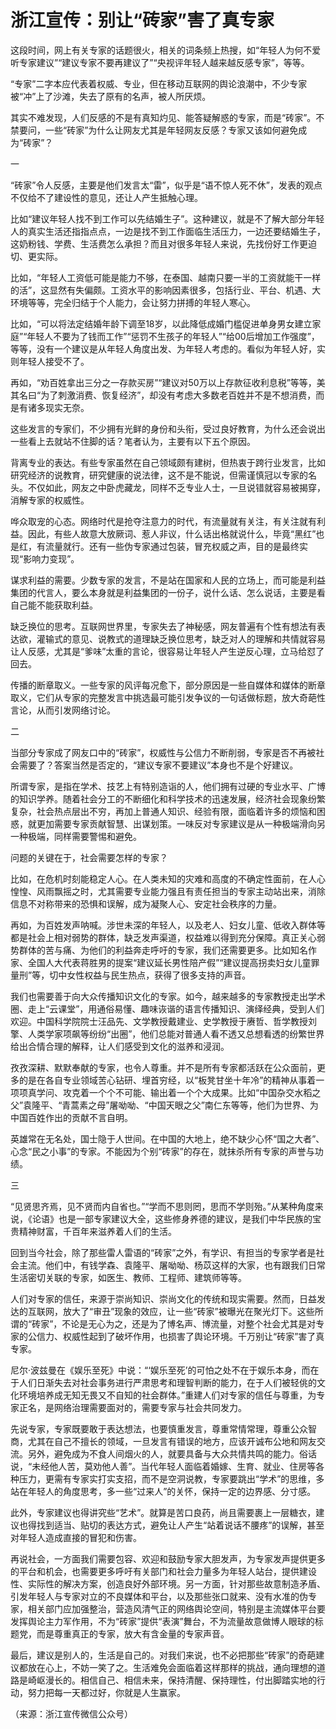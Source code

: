 # 浙江宣传：别让“砖家”害了真专家

这段时间，网上有关专家的话题很火，相关的词条频上热搜，如“年轻人为何不爱听专家建议”“建议专家不要再建议了”“央视评年轻人越来越反感专家”，等等。

“专家”二字本应代表着权威、专业，但在移动互联网的舆论浪潮中，不少专家被“冲”上了沙滩，失去了原有的名声，被人所厌烦。

其实不难发现，人们反感的不是有真知灼见、能答疑解惑的专家，而是“砖家”。不禁要问，一些“砖家”为什么让网友尤其是年轻网友反感？专家又该如何避免成为“砖家”？

一

“砖家”令人反感，主要是他们发言太“雷”，似乎是“语不惊人死不休”，发表的观点不仅给不了建设性的意见，还让人产生抵触心理。

比如“建议年轻人找不到工作可以先结婚生子”。这种建议，就是不了解大部分年轻人的真实生活还指指点点，一边是找不到工作面临生活压力，一边还要结婚生子，这奶粉钱、学费、生活费怎么承担？而且对很多年轻人来说，先找份好工作更迫切、更实际。

比如，“年轻人工资低可能是能力不够，在泰国、越南只要一半的工资就能干一样的活”，这显然有失偏颇。工资水平的影响因素很多，包括行业、平台、机遇、大环境等等，完全归结于个人能力，会让努力拼搏的年轻人寒心。

比如，“可以将法定结婚年龄下调至18岁，以此降低成婚门槛促进单身男女建立家庭”“年轻人不要为了钱而工作”“惩罚不生孩子的年轻人”“给00后增加工作强度”，等等，没有一个建议是从年轻人角度出发、为年轻人考虑的。看似为年轻人好，实则年轻人接受不了。

再如，“劝百姓拿出三分之一存款买房”“建议对50万以上存款征收利息税”等等，美其名曰“为了刺激消费、恢复经济”，却没有考虑大多数老百姓并不是不想消费，而是有诸多现实无奈。

这些发言的专家们，不少拥有光鲜的身份和头衔，受过良好教育，为什么还会说出一些看上去就站不住脚的话？笔者认为，主要有以下五个原因。

背离专业的表达。有些专家虽然在自己领域颇有建树，但热衷于跨行业发言，比如研究经济的说教育，研究健康的说法律，这不是不能说，但需谨慎冠以专家的名头。不仅如此，网友之中卧虎藏龙，同样不乏专业人士，一旦说错就容易被揭穿，消解专家的权威性。

哗众取宠的心态。网络时代是抢夺注意力的时代，有流量就有关注，有关注就有利益。因此，有些人故意大放厥词、惹人非议，什么话出格就说什么，毕竟“黑红”也是红，有流量就行。还有一些伪专家通过包装，冒充权威之声，目的是最终实现“影响力变现”。

谋求利益的需要。少数专家的发言，不是站在国家和人民的立场上，而可能是利益集团的代言人，要么本身就是利益集团的一份子，说什么话、怎么说话，主要是看自己能不能获取利益。

缺乏换位的思考。互联网世界里，专家失去了神秘感，网友普遍有个性有想法有表达欲，灌输式的意见、说教式的道理缺乏换位思考，缺乏对人的理解和共情就容易让人反感，尤其是“爹味”太重的言论，很容易让年轻人产生逆反心理，立马给怼了回去。

传播的断章取义。一些专家的风评每况愈下，部分原因是一些自媒体和媒体的断章取义，它们从专家的完整发言中挑选最可能引发争议的一句话做标题，放大奇葩性言论，从而引发网络讨论。

二

当部分专家成了网友口中的“砖家”，权威性与公信力不断削弱，专家是否不再被社会需要了？答案当然是否定的，“建议专家不要建议”本身也不是个好建议。

所谓专家，是指在学术、技艺上有特别造诣的人，他们拥有过硬的专业水平、广博的知识学养。随着社会分工的不断细化和科学技术的迅速发展，经济社会现象纷繁复杂，社会热点层出不穷，再加上普通人知识、经验有限，面临着许多的烦恼和困惑，就更加需要专家贡献智慧、出谋划策。一味反对专家建议是从一种极端滑向另一种极端，同样需要警惕和避免。

问题的关键在于，社会需要怎样的专家？

比如，在危机时刻能稳定人心。在人类未知的灾难和高度的不确定性面前，在人心惶惶、风雨飘摇之时，尤其需要专业能力强且有责任担当的专家主动站出来，消除信息不对称带来的恐惧和误解，成为凝聚人心、安定社会秩序的力量。

再如，为百姓发声呐喊。涉世未深的年轻人，以及老人、妇女儿童、低收入群体等都是社会上相对弱势的群体，缺乏发声渠道，权益难以得到充分保障。真正关心弱势群体的苦与痛、为他们的利益奔走呼吁的专家，我们还需要更多。比如知名作家、全国人大代表蒋胜男的提案“建议延长男性陪产假”“建议提高拐卖妇女儿童罪量刑”等，切中女性权益与民生热点，获得了很多支持的声音。

我们也需要善于向大众传播知识文化的专家。如今，越来越多的专家教授走出学术圈、走上“云课堂”，用通俗易懂、趣味诙谐的语言传播知识、演绎经典，受到人们欢迎。中国科学院院士汪品先、文学教授戴建业、史学教授于赓哲、哲学教授刘擎、人类学家项飙等纷纷“出圈”，他们总能对普通人看不透又总想看透的纷繁世界给出合情合理的解释，让人们感受到文化的滋养和浸润。

孜孜深耕、默默奉献的专家，也令人尊重。并不是所有专家都活跃在公众面前，更多的是在各自专业领域苦心钻研、埋首穷经，以“板凳甘坐十年冷”的精神从事着一项项真学问、攻克着一个个不可能、输出着一个个大成果。比如“中国杂交水稻之父”袁隆平、“青蒿素之母”屠呦呦、“中国天眼之父”南仁东等等，他们为世界、为中国百姓作出的贡献不言自明。

英雄常在无名处，国士隐于人世间。在中国的大地上，绝不缺少心怀“国之大者”、心念“民之小事”的专家。不能因为个别“砖家”的存在，就抹杀所有专家的声誉与功绩。

三

“见贤思齐焉，见不贤而内自省也。”“学而不思则罔，思而不学则殆。”从某种角度来说，《论语》也是一部专家建议大全，这些修身养德的建议，是我们中华民族的宝贵精神财富，千百年来滋养着人们的生活。

回到当今社会，除了那些雷人雷语的“砖家”之外，有学识、有担当的专家学者是社会主流。他们中，有钱学森、袁隆平、屠呦呦、杨苡这样的大家，也有跟我们日常生活密切关联的专家，如医生、教师、工程师、建筑师等等。

人们对专家的信任，来源于崇尚知识、崇尚文化的传统和现实需要。然而，日益发达的互联网，放大了“审丑”现象的效应，让一些“砖家”被曝光在聚光灯下。这些所谓的“砖家”，不论是无心为之，还是为了博名声、博流量，对整个社会尤其是对专家的公信力、权威性起到了破坏作用，也损害了舆论环境。千万别让“砖家”害了真专家。

尼尔·波兹曼在《娱乐至死》中说：“‘娱乐至死’的可怕之处不在于娱乐本身，而在于人们日渐失去对社会事务进行严肃思考和理智判断的能力，在于人们被轻佻的文化环境培养成无知无畏又不自知的社会群体。”重建人们对专家的信任与尊重，为专家正名，是网络治理需要面对的，需要专家与社会共同发力。

先说专家，专家既要敢于表达想法，也要慎重发言，尊重常情常理，尊重公众智商，尤其在自己不擅长的领域，一旦发言有错误的地方，应该开诚布公地和网友交流。另外，避免成为不食人间烟火的人，就要具备与大众共情共鸣的能力。俗话说，“未经他人苦，莫劝他人善”。当代年轻人面临着婚嫁、生育、就业、住房等各种压力，更需有专家实打实支招，而不是空洞说教，专家要跳出“学术”的思维，多站在年轻人的角度思考，多一些“过来人”的关怀，保持一定的边界感、分寸感。

此外，专家建议也得讲究些“艺术”。就算是苦口良药，尚且需要裹上一层糖衣，建议也得找到适当、贴切的表达方式，避免让人产生“站着说话不腰疼”的误解，甚至对年轻人造成直接的冒犯和伤害。

再说社会，一方面我们需要包容、欢迎和鼓励专家大胆发声，为专家发声提供更多的平台和机会，也需要更多呼吁有关部门和社会力量多为年轻人站台，提供建设性、实际性的解决方案，创造良好外部环境。另一方面，针对那些故意制造矛盾、引发年轻人与专家对立的不良媒体和平台，以及那些张口就来、没有水准的伪专家，相关部门应加强整治，营造风清气正的网络舆论空间，特别是主流媒体平台要发挥舆论主力军作用，不为“砖家”提供“表演”舞台，不为流量故意做博人眼球的标题党，而是尊重真正的专家，放大有含金量的专家声音。

最后，建议是别人的，生活是自己的。对我们来说，也不必把那些“砖家”的奇葩建议都放在心上，不妨一笑了之。生活难免会面临着这样那样的挑战，通向理想的道路是崎岖漫长的。相信自己、相信未来，保持清醒、保持理性，付出脚踏实地的行动，努力把每一天都过好，你就是人生赢家。

（来源：浙江宣传微信公众号）

